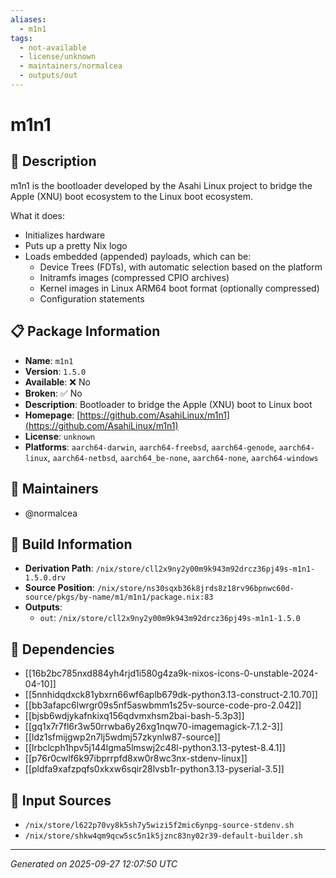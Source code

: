 ```yaml
---
aliases:
  - m1n1
tags:
  - not-available
  - license/unknown
  - maintainers/normalcea
  - outputs/out
---
```


# m1n1

## 📝 Description

m1n1 is the bootloader developed by the Asahi Linux project to
bridge the Apple (XNU) boot ecosystem to the Linux boot ecosystem.

What it does:

- Initializes hardware
- Puts up a pretty Nix logo
- Loads embedded (appended) payloads, which can be:
   - Device Trees (FDTs), with automatic selection based on the platform
   - Initramfs images (compressed CPIO archives)
   - Kernel images in Linux ARM64 boot format (optionally compressed)
   - Configuration statements


## 📋 Package Information

- **Name**: `m1n1`
- **Version**: `1.5.0`
- **Available**: ❌ No
- **Broken**: ✅ No
- **Description**: Bootloader to bridge the Apple (XNU) boot to Linux boot
- **Homepage**: [https://github.com/AsahiLinux/m1n1](https://github.com/AsahiLinux/m1n1)
- **License**: `unknown`
- **Platforms**: `aarch64-darwin`, `aarch64-freebsd`, `aarch64-genode`, `aarch64-linux`, `aarch64-netbsd`, `aarch64_be-none`, `aarch64-none`, `aarch64-windows`
## 👥 Maintainers

- @normalcea


## 🔧 Build Information

- **Derivation Path**: `/nix/store/cll2x9ny2y00m9k943m92drcz36pj49s-m1n1-1.5.0.drv`
- **Source Position**: `/nix/store/ns30sqxb36k8jrds8z18rv96bpnwc60d-source/pkgs/by-name/m1/m1n1/package.nix:83`
- **Outputs**:
  - `out`:  `/nix/store/cll2x9ny2y00m9k943m92drcz36pj49s-m1n1-1.5.0`

## 🔗 Dependencies

- [[16b2bc785nxd884yh4rjd1i580g4za9k-nixos-icons-0-unstable-2024-04-10]]
- [[5nnhidqdxck81ybxrn66wf6aplb679dk-python3.13-construct-2.10.70]]
- [[bb3afapc6lwrgr09s5nf5aswbmm1s25v-source-code-pro-2.042]]
- [[bjsb6wdjykafnkixq156qdvmxhsm2bai-bash-5.3p3]]
- [[gq1x7r7fl6r3w50rrwba6y26xg1nqw70-imagemagick-7.1.2-3]]
- [[ldz1sfmijgwp2n7lj5wdmj57zkynlw87-source]]
- [[lrbclcph1hpv5j144lgma5lmswj2c48l-python3.13-pytest-8.4.1]]
- [[p76r0cwlf6k97ibprrpfd8xw0r8wc3nx-stdenv-linux]]
- [[pldfa9xafzpqfs0xkxw6sqir28lvsb1r-python3.13-pyserial-3.5]]

## 📁 Input Sources

- `/nix/store/l622p70vy8k5sh7y5wizi5f2mic6ynpg-source-stdenv.sh`
- `/nix/store/shkw4qm9qcw5sc5n1k5jznc83ny02r39-default-builder.sh`

---
*Generated on 2025-09-27 12:07:50 UTC*
